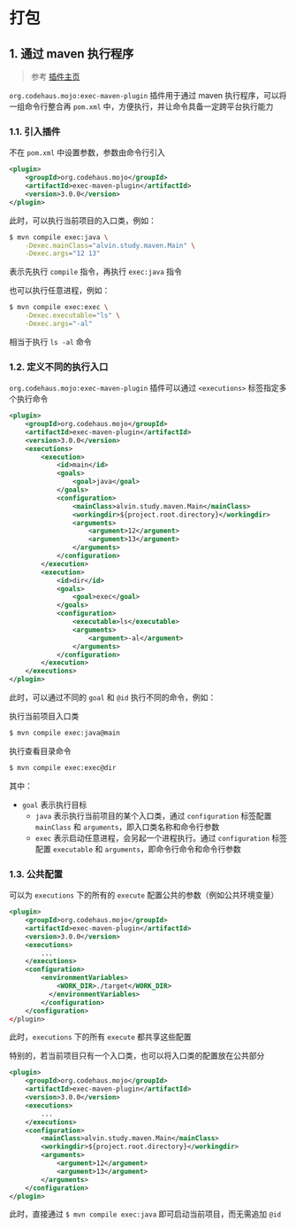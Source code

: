 # 打包

## 1. 通过 maven 执行程序

> 参考 [插件主页](https://www.mojohaus.org/exec-maven-plugin/examples/example-exec-for-java-programs.html)

`org.codehaus.mojo:exec-maven-plugin` 插件用于通过 maven 执行程序，可以将一组命令行整合再 `pom.xml` 中，方便执行，并让命令具备一定跨平台执行能力

### 1.1. 引入插件

不在 `pom.xml` 中设置参数，参数由命令行引入

```xml
<plugin>
    <groupId>org.codehaus.mojo</groupId>
    <artifactId>exec-maven-plugin</artifactId>
    <version>3.0.0</version>
</plugin>
```

此时，可以执行当前项目的入口类，例如：

```bash
$ mvn compile exec:java \
    -Dexec.mainClass="alvin.study.maven.Main" \
    -Dexec.args="12 13"
```

表示先执行 `compile` 指令，再执行 `exec:java` 指令

也可以执行任意进程，例如：

```bash
$ mvn compile exec:exec \
    -Dexec.executable="ls" \
    -Dexec.args="-al"
```

相当于执行 `ls -al` 命令

### 1.2. 定义不同的执行入口

`org.codehaus.mojo:exec-maven-plugin` 插件可以通过 `<executions>` 标签指定多个执行命令

```xml
<plugin>
    <groupId>org.codehaus.mojo</groupId>
    <artifactId>exec-maven-plugin</artifactId>
    <version>3.0.0</version>
    <executions>
        <execution>
            <id>main</id>
            <goals>
                <goal>java</goal>
            </goals>
            <configuration>
                <mainClass>alvin.study.maven.Main</mainClass>
                <workingdir>${project.root.directory}</workingdir>
                <arguments>
                    <argument>12</argument>
                    <argument>13</argument>
                </arguments>
            </configuration>
        </execution>
        <execution>
            <id>dir</id>
            <goals>
                <goal>exec</goal>
            </goals>
            <configuration>
                <executable>ls</executable>
                <arguments>
                    <argument>-al</argument>
                </arguments>
            </configuration>
        </execution>
    </executions>
</plugin>
```

此时，可以通过不同的 `goal` 和 `@id` 执行不同的命令，例如：

执行当前项目入口类

```bash
$ mvn compile exec:java@main
```

执行查看目录命令

```bash
$ mvn compile exec:exec@dir
```

其中：

- `goal` 表示执行目标
  - `java` 表示执行当前项目的某个入口类，通过 `configuration` 标签配置 `mainClass` 和 `arguments`，即入口类名称和命令行参数
  - `exec` 表示启动任意进程，会另起一个进程执行。通过 `configuration` 标签配置 `executable` 和 `arguments`，即命令行命令和命令行参数

### 1.3. 公共配置

可以为 `executions` 下的所有的 `execute` 配置公共的参数（例如公共环境变量）

```xml
<plugin>
    <groupId>org.codehaus.mojo</groupId>
    <artifactId>exec-maven-plugin</artifactId>
    <version>3.0.0</version>
    <executions>
        ...
    </executions>
    <configuration>
        <environmentVariables>
            <WORK_DIR>./target</WORK_DIR>
          </environmentVariables>
        </configuration>
    </configuration>
</plugin>
```

此时，`executions` 下的所有 `execute` 都共享这些配置

特别的，若当前项目只有一个入口类，也可以将入口类的配置放在公共部分

```xml
<plugin>
    <groupId>org.codehaus.mojo</groupId>
    <artifactId>exec-maven-plugin</artifactId>
    <version>3.0.0</version>
    <executions>
        ...
    </executions>
    <configuration>
        <mainClass>alvin.study.maven.Main</mainClass>
        <workingdir>${project.root.directory}</workingdir>
        <arguments>
            <argument>12</argument>
            <argument>13</argument>
        </arguments>
    </configuration>
</plugin>
```

此时，直接通过 `$ mvn compile exec:java` 即可启动当前项目，而无需追加 `@id`
